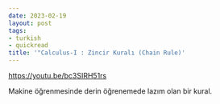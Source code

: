 ```yaml
---
date: 2023-02-19
layout: post
tags:
- turkish
- quickread
title: '"Calculus-I : Zincir Kuralı (Chain Rule)'
---
```


https://youtu.be/bc3SIRH51rs

Makine öğrenmesinde derin öğrenemede lazım olan bir kural.
